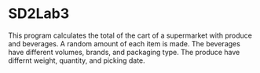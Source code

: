 # SD2Lab3
This program calculates the total of the cart of a supermarket with produce and beverages. 
A random amount of each item is made. 
The beverages have different volumes, brands, and packaging type.
The produce have differnt weight, quantity, and picking date.
